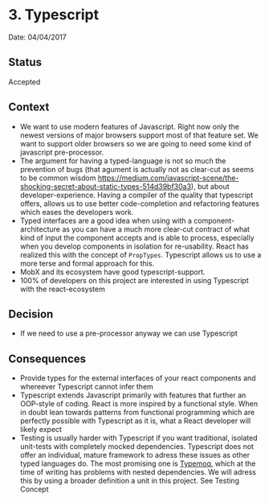 # 3. Typescript

Date: 04/04/2017

## Status

Accepted

## Context

* We want to use modern features of Javascript. Right now only the newest versions of major browsers support most of
that feature set. We want to support older browsers so we are going to need some kind of javascript pre-processor.
* The argument for having a typed-language is not so much the prevention of bugs (that agument is actually not as
clear-cut as seems to be common wisdom https://medium.com/javascript-scene/the-shocking-secret-about-static-types-514d39bf30a3),
but about developer-experience. Having a compiler of the quality that typescript offers, allows us to use better
code-completion and refactoring features which eases the developers work.
* Typed interfaces are a good idea when using with a component-architecture as you can have a much more clear-cut
contract of what kind of input the component accepts and is able to process, especially when you develop components
in isolation for re-usability. React has realized this with the concept of `PropTypes`. Typescript allows us to use
a more terse and formal approach for this.
* MobX and its ecosystem have good typescript-support.
* 100% of developers on this project are interested in using Typescript with the react-ecosystem

## Decision

* If we need to use a pre-processor anyway we can use Typescript

## Consequences

* Provide types for the external interfaces of your react components and whereever Typescript cannot infer them
* Typescript extends Javascript primarily with features that further an OOP-style of coding. React is more inspired by
a functional style. When in doubt lean towards patterns from functional programming which are perfectly possible with
Typescript as it is, what a React developer will likely expect
* Testing is usually harder with Typescript if you want traditional, isolated unit-tests with completely mocked
dependencies. Typescript does not offer an individual, mature framework to adress these issues as other typed languages
do. The most promising one is [Typemoq](https://github.com/florinn/typemoq), which at the time of writing has problems
with nested dependencies. We will adress this by using a broader definition a unit in this project. See Testing Concept

